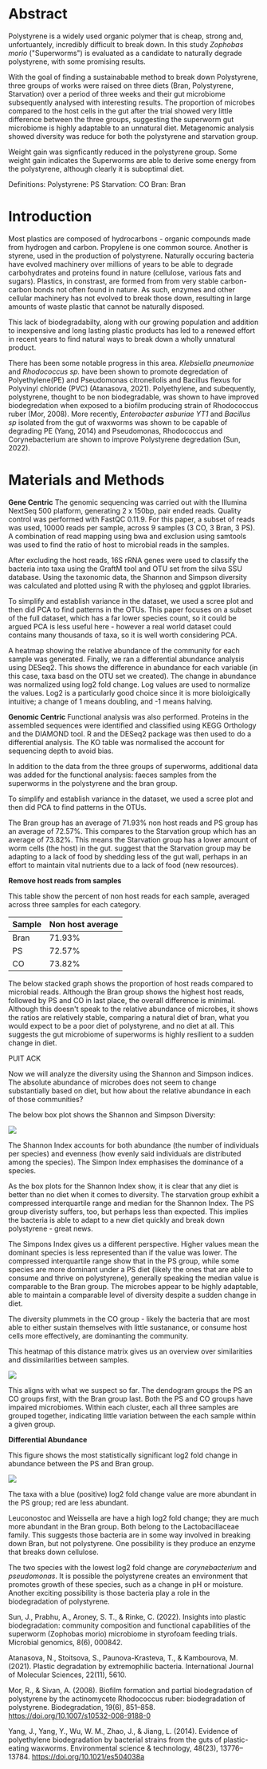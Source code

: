 # Abstract 

Polystyrene is a widely used organic polymer that is cheap, strong and, unfortuantely, incredibly difficult to break down. In this study *Zophobas morio* ("Superworms") is evaluated as a candidate to naturally degrade polystyrene, with some promising results. 

With the goal of finding a sustainabable method to break down Polystyrene, three groups of works were raised on three diets (Bran, Polystyrene, Starvation) over a period of three weeks and their gut microbiome subsequently analysed with interesting results. The proportion of microbes compared to the host cells in the gut after the trial showed very little difference between the three groups, suggesting the superworm gut microbiome is highly adaptable to an unnatural diet. Metagenomic analysis showed diversity was reduce for both the polystyrene and starvation group.

Weight gain was signficantly reduced in the polystyrene group. Some weight gain indicates the Superworms are able to derive some energy from the polystyrene, although clearly it is suboptimal diet.

Definitions:
Polystyrene: PS
Starvation: CO
Bran: Bran

# Introduction

Most plastics are composed of hydrocarbons - organic compounds made from hydrogen and carbon. Propylene is one common source. Another is styrene, used in the production of polystyrene. Naturally occuring bacteria have evolved machinery over millions of years to be able to degrade carbohydrates and proteins found in nature (cellulose, various fats and sugars). Plastics, in constrast, are formed from from very stable carbon-carbon bonds not often found in nature. As such, enzymes and other cellular machinery has not evolved to break those down, resulting in large amounts of waste plastic that cannot be naturally disposed. 

This lack of biodegradabilty, along with our growing population and addition to inexpensive and long lasting plastic products has led to a renewed effort in recent years to find natural ways to break down a wholly unnatural product.

There has been some notable progress in this area. *Klebsiella pneumoniae* and *Rhodococcus sp.* have been shown to promote degredation of Polyethylene(PE) and Pseudomonas citronellolis and Bacillus flexus for Polyvinyl chloride (PVC) (Atanasova, 2021). Polyethylene, and subequently, polystyrene, thought to be non biodegradable, was shown to have improved biodegredation when exposed to a biofilm producing strain of Rhodococcus ruber (Mor, 2008). More recently, *Enterobacter asburiae YT1* and *Bacillus sp* isolated from the gut of waxworms was shown to be capable of degrading PE (Yang, 2014) and Pseudomonas, Rhodococcus and Corynebacterium are shown to improve Polystyrene degredation (Sun, 2022).

# Materials and Methods

**Gene Centric**
The genomic sequencing was carried out with the Illumina NextSeq 500 platform, generating 2 x 150bp, pair ended reads. Quality control was performed with FastQC 0.11.9. For this paper, a subset of reads was used, 10000 reads per sample, across 9 samples (3 CO, 3 Bran, 3 PS). A combination of read mapping using bwa and exclusion using samtools was used to find the ratio of host to microbial reads in the samples.

After excluding the host reads, 16S rRNA genes were used to classify the bacteria into taxa using the GraftM tool and OTU set from the silva SSU database. Using the taxonomic data, the Shannon and Simpson diversity was calculated and plotted using R with the phyloseq and ggplot libraries.

To simplify and establish variance in the dataset, we used a scree plot and then did PCA to find patterns in the OTUs. This paper focuses on a subset of the full dataset, which has a far lower species count, so it could be argued PCA is less useful here - however a real world dataset could contains many thousands of taxa, so it is well worth considering PCA.

A heatmap showing the relative abundance of the community for each sample was generated. Finally, we ran a differential abundance analysis using DESeq2. This shows the difference in abundance for each variable (in this case, taxa basd on the OTU set we created). The change in abundance was normalized using log2 fold change. Log values are used to normalize the values. Log2 is a particularly good choice since it is more bioloigically intuitive; a change of 1 means doubling, and -1 means halving. 

**Genomic Centric**
Functional analysis was also performed. Proteins in the assembled sequences were identified and classified using KEGG Orthology and the DIAMOND tool. R and the DESeq2 package was then used to do a differential analysis. The KO table was normalised the account for sequencing depth to avoid bias.

In addition to the data from the three groups of superworms, additional data was added for the functional analysis: faeces samples from the superworms in the polystyrene and the bran group.

To simplify and establish variance in the dataset, we used a scree plot and then did PCA to find patterns in the OTUs.



The Bran group has an average of 71.93% non host reads and PS group has an average of 72.57%. This compares to the Starvation group which has an average of 73.82%. This means the Starvation group has a lower amount of worm cells (the host) in the gut. suggest that the Starvation group may be adapting to a lack of food by shedding less of the gut wall, perhaps in an effort to maintain vital nutrients due to a lack of food (new resources).

**Remove host reads from samples**

This table show the percent of non host reads for each sample, averaged across three samples for each category.

| Sample | Non host average |
|---|---|
| Bran | 71.93% |
| PS | 72.57% |
| CO | 73.82% |

The below stacked graph shows the proportion of host reads compared to microbial reads. Although the Bran group shows the highest host reads, followed by PS and CO in last place, the overall difference is minimal. Although this doesn't speak to the relative abundance of microbes, it shows the ratios are relatively stable, comparing a natural diet of bran, what you would expect to be a poor diet of polystyrene, and no diet at all. This suggests the gut microbiome of superworms is highly resilient to a sudden change in diet.

<!-- ![](./Pracs/Prac1_gene_centric_metagenomics/Figures/Read_ratio-readtype.png) -->
PUIT ACK

Now we will analyze the diversity using the Shannon and Simpson indices. The absolute abundance of microbes does not seem to change substantially based on diet, but how about the relative abundance in each of those communities? 

The below box plot shows the Shannon and Simpson Diversity:

![](./Pracs/Prac1_gene_centric_metagenomics/Figures/Combinedplot.png)

The Shannon Index accounts for both abundance (the number of individuals per species) and evenness (how evenly said individuals are distributed among the species). The Simpon Index emphasises the dominance of a species.

As the box plots for the Shannon Index show, it is clear that any diet is better than no diet when it comes to diversity. The starvation group exhibit a compressed interquartile range and median for the Shannon Index. The PS group diveristy suffers, too, but perhaps less than expected. This implies the bacteria is able to adapt to a new diet quickly and break down polystyrene - great news.

The Simpons Index gives us a different perspective. Higher values mean the dominant species is less represented than if the value was lower. The compressed interquartile range show that in the PS group, while some species are more dominant under a PS diet (likely the ones that are able to consume and thrive on polystyrene), generally speaking the median value is comparable to the Bran group. The microbes appear to be highly adaptable, able to maintain a comparable level of diversity despite a sudden change in diet.

The diversity plummets in the CO group - likely the bacteria that are most able to either sustain themselves with little sustanance, or consume host cells more effectively, are dominanting the community.

This heatmap of this distance matrix gives us an overview over similarities and dissimilarities between samples.

![](./Pracs/Prac1_gene_centric_metagenomics/Figures/dissimilar.png)

This aligns with what we suspect so far. The dendogram groups the PS an CO groups first, with the Bran group last. Both the PS and CO groups have impaired microbiomes. Within each cluster, each all three samples are grouped together, indicating little variation between the each sample within a given group.

<!-- ![](./Pracs/Prac1_gene_centric_metagenomics/Figures/Top_50_genus-BlRd.png) -->


<!-- Q: Which taxa are highly abundant across all samples? Can you find taxa that are more abundant in any of the sample types? -->

**Differential Abundance**

This figure shows the most statistically significant log2 fold change in abundance between the PS and Bran group.

![](./Pracs/Prac1_gene_centric_metagenomics/Figures/BP_Log2FC_sig.png)

The taxa with a blue (positive) log2 fold change value are more abundant in the PS group; red are less abundant.

Leuconostoc and Weissella are have a high log2 fold change; they are much more abundant in the Bran group. Both belong to the Lactobacillaceae family. This suggests those bacteria are in some way involved in breaking down Bran, but not polystyrene. One possibility is they produce an enzyme that breaks down cellulose.

The two species with the lowest log2 fold change are *corynebacterium* and *pseudomonas*. It is possible the polystyrene creates an environment that promotes growth of these species, such as a change in pH or moisture.  Another exciting possibility is those bacteria play a role in the biodegradation of polystyrene.

<!-- Q1: Which taxa are significantly more abundant in PS compared to bran? 

Q2: Which are significantly more abundant in PS compared to the
starvation group? 

Q3: Are there any taxa that are always more abundant in the PS group? -->

Sun, J., Prabhu, A., Aroney, S. T., & Rinke, C. (2022). Insights into plastic biodegradation: community composition and functional capabilities of the superworm (Zophobas morio) microbiome in styrofoam feeding trials. Microbial genomics, 8(6), 000842.

Atanasova, N., Stoitsova, S., Paunova-Krasteva, T., & Kambourova, M. (2021). Plastic degradation by extremophilic bacteria. International Journal of Molecular Sciences, 22(11), 5610.

Mor, R., & Sivan, A. (2008). Biofilm formation and partial biodegradation of polystyrene by the actinomycete Rhodococcus ruber: biodegradation of polystyrene. Biodegradation, 19(6), 851–858. https://doi.org/10.1007/s10532-008-9188-0

Yang, J., Yang, Y., Wu, W. M., Zhao, J., & Jiang, L. (2014). Evidence of polyethylene biodegradation by bacterial strains from the guts of plastic-eating waxworms. Environmental science & technology, 48(23), 13776–13784. https://doi.org/10.1021/es504038a